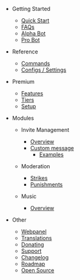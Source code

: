 - Getting Started

  - [Quick Start](/fr/getting-started/quick-start.md)
  - [FAQs](/fr/getting-started/faq.md)
  - [Alpha Bot](/fr/getting-started/alpha.md)
  - [Pro Bot](/fr/getting-started/pro.md)

- Reference

  - [Commands](/fr/reference/commands.md)
  - [Configs / Settings](/fr/reference/settings.md)

- Premium

  - [Features](/fr/premium/features.md)
  - [Tiers](/fr/premium/tiers.md)
  - [Setup](/fr/premium/setup.md)

- Modules

  - Invite Management

    - [Overview](/fr/modules/invites/overview.md)
    - [Custom message](/fr/modules/invites/custom-message.md)
      - [Examples](/fr/modules/invites/examples.md)

  - Moderation

    - [Strikes](/fr/modules/moderation/strikes.md)
    - [Punishments](/fr/modules/moderation/punishments.md)

  - Music

    - [Overview](/fr/modules/music/overview.md)

- Other

  - [Webpanel](/fr/other/webpanel.md)
  - [Translations](/fr/other/translations.md)
  - [Donating](/fr/other/donating.md)
  - [Support](/fr/other/support.md)
  - [Changelog](/fr/other/changelog.md)
  - [Roadmap](/fr/other/roadmap.md)
  - [Open Source](/fr/other/open-source.md)
